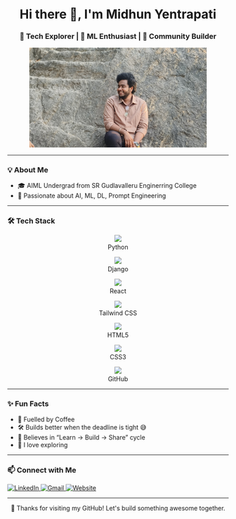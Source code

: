 <!-- Fancy Header with Emojis -->
<h1 align="center">Hi there 👋, I'm Midhun Yentrapati</h1>
<h3 align="center">🚀 Tech Explorer | 🧠 ML Enthusiast | 🎯 Community Builder</h3>

<p align="center">
  <img src="assets/banner.png" alt="It's me" width="80%" height = "50%"/>
</p>

---

### 💡 About Me

- 🎓 AIML Undergrad from SR Gudlavalleru Enginerring College  
- 🧠 Passionate about AI, ML, DL, Prompt Engineering 

---


### 🛠️ Tech Stack

<p align="center">
  <img src="https://img.icons8.com/color/96/000000/python--v1.png" width="50"/><br>Python
</p>

<p align="center">
  <img src="https://img.icons8.com/color/96/000000/django.png" width="50"/><br>Django
</p>

<p align="center">
  <img src="https://img.icons8.com/color/96/000000/react-native.png" width="50"/><br>React
</p>

<p align="center">
  <img src="https://img.icons8.com/color/96/000000/tailwind_css.png" width="50"/><br>Tailwind CSS
</p>

<p align="center">
  <img src="https://img.icons8.com/color/96/000000/html-5--v1.png" width="50"/><br>HTML5
</p>

<p align="center">
  <img src="https://img.icons8.com/color/96/000000/css3.png" width="50"/><br>CSS3
</p>

<p align="center">
  <img src="https://img.icons8.com/glyph-neue/96/ffffff/github.png" width="50"/><br>GitHub
</p>

---

### ✨ Fun Facts

- 🧃 Fuelled by Coffee
- 🛠️ Builds better when the deadline is tight 😅
- 🧠 Believes in “Learn → Build → Share” cycle
- 💬 I love exploring

---

### 📫 Connect with Me

<p>
  <a href="https://linkedin.com/in/midhunyentrapati" target="_blank">
    <img alt="LinkedIn" src="https://img.shields.io/badge/-LinkedIn-0077B5?logo=linkedin&logoColor=white" />
  </a>
  <a href="midhunyentrapati@gmail.com">
    <img alt="Gmail" src="https://img.shields.io/badge/-Gmail-D14836?logo=gmail&logoColor=white" />
  </a>
  <a href="https://yourportfolio.com">
    <img alt="Website" src="https://img.shields.io/badge/-Portfolio-000?logo=vercel&logoColor=white" />
  </a>
</p>

---

<p align="center">💖 Thanks for visiting my GitHub! Let's build something awesome together.</p>
